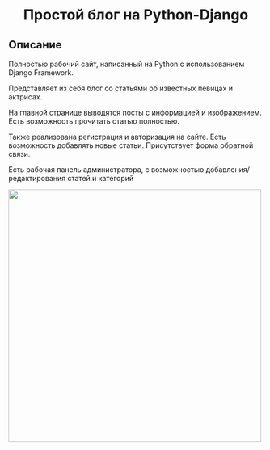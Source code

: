 <h1 align = "center">Простой блог на Python-Django</h1>

## **Описание**

Полностью рабочий сайт, написанный на Python с использованием Django Framework. 

Представляет из себя блог со статьями об известных певицах и актрисах. 

На главной странице выводятся посты с информацией и изображением. Есть возможность прочитать статью полностью. 

Также реализована регистрация и авторизация на сайте. Есть возможность добавлять новые статьи. Присутствует форма обратной связи. 

Есть рабочая панель администратора, с возможностью добавления/редактирования статей и категорий

<img src = "https://user-images.githubusercontent.com/60534525/227756543-399b31c6-e1dd-4bfa-8836-baffa4908e0c.jpg" width = 500 />
